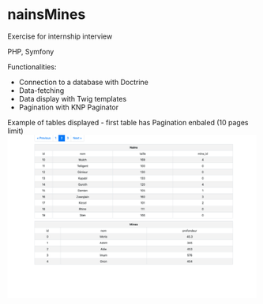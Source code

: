 # nainsMines

Exercise for internship interview

PHP, Symfony

Functionalities:

- Connection to a database with Doctrine
- Data-fetching 
- Data display with Twig templates 
- Pagination with KNP Paginator



Example of tables displayed - first table has Pagination enbaled (10 pages limit)
![Screenshot of tables](https://github.com/DotnDev/nainsMines/blob/master/Screenshot%202020-02-13%20at%2016.05.33.png?raw=true)
